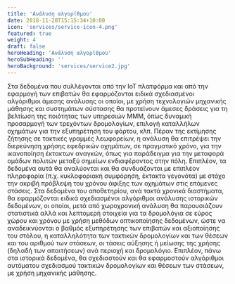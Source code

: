 ```yaml
---
title: 'Ανάλυση αλγορίθμου'
date: 2018-11-28T15:15:34+10:00
icon: 'services/service-icon-4.png'
featured: true
weight: 4
draft: false
heroHeading: 'Ανάλυση αλγορίθμου'
heroSubHeading: ''
heroBackground: 'services/service2.jpg'
---
```


Στα δεδομένα που συλλέγονται από την IoT πλατφόρμα και από την εφαρμογή των επιβατών θα εφαρμόζονται ειδικά σχεδιασμένοι αλγόριθμοι άμεσης ανάλυσης οι οποίοι, με χρήση τεχνολογιών μηχανικής μάθησης και συστημάτων σύστασης θα προτείνουν άμεσες δράσεις για τη βελτίωση της ποιότητας των υπηρεσιών ΜΜΜ, όπως δυναμική προσαρμογή των τρεχόντων δρομολογίων, επιλογή καταλλήλων οχημάτων για την εξυπηρέτηση του φόρτου, κλπ. Πέραν της εκτίμησης ζήτησης σε τακτικές γραμμές λεωφορείων, η ανάλυση θα επιτρέψει την διερεύνηση χρήσης εφεδρικών οχημάτων, σε πραγματικό χρόνο, για την ικανοποίηση έκτακτων αναγκών, όπως για παράδειγμα για την μεταφορά ομάδων πολιτών μεταξύ σημείων ενδιαφέροντος στην πόλη. Επιπλέον, τα δεδομένα αυτά θα αναλύονται και θα συνδυάζονται με επιπλέον πληροφορία (π.χ. κυκλοφοριακή συμφόρηση, έκτακτα γεγονότα) με στόχο την ακριβή πρόβλεψη του χρόνου άφιξης των οχημάτων στις επόμενες στάσεις. Στα δεδομένα του αποθετηρίου, ανά τακτά χρονικά διαστήματα, θα εφαρμόζονται ειδικά σχεδιασμένοι αλγόριθμοι ανάλυσης ιστορικών δεδομένων, οι οποίοι, μετά από χωροχρονική ανάλυση θα παρουσιάζουν στατιστικά αλλά και λεπτομερή στοιχεία για τα δρομολόγια σε εύρος χώρου και χρόνου με χρήση μεθόδων οπτικοποίησης δεδομένων, ώστε να αναδεικνύονται ο βαθμός εξυπηρέτησης των επιβατών και αξιοποίησης του στόλου, η καταλληλότητα των τακτικών δρομολογίων και των θέσεων και του αριθμού των στάσεων, οι τάσεις αύξησης ή μείωσης της χρήσης (δηλαδή των απαιτήσεων) ανά περιοχή και δρομολόγιο. Επιπλέον, πάνω στα ιστορικά δεδομένα, θα σχεδιαστούν και θα εφαρμοστούν αλγόριθμοι αυτόματου σχεδιασμού τακτικών δρομολογίων και θέσεων των στάσεων, με χρήση μηχανικής μάθησης. 